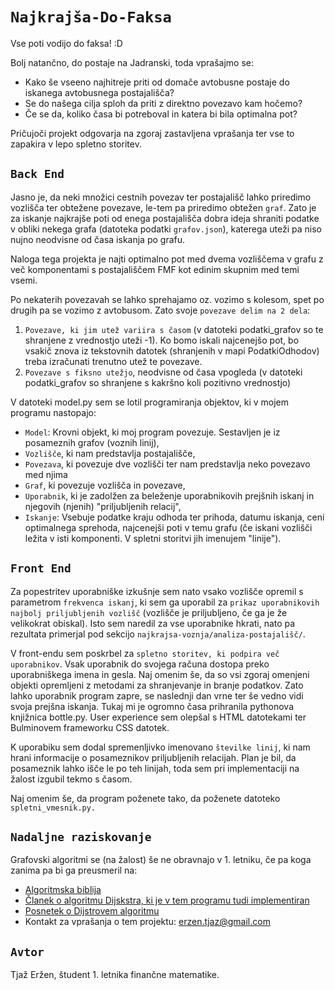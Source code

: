 
# `Najkrajša-Do-Faksa`

Vse poti vodijo do faksa! :D

Bolj natančno, do postaje na Jadranski, toda vprašajmo se: 
- Kako še vseeno najhitreje priti od domače avtobusne postaje do iskanega avtobusnega postajališča? 
- Se do našega cilja sploh da priti z direktno povezavo kam hočemo? 
- Če se da, koliko časa bi potreboval in katera bi bila optimalna pot? 

Pričujoči projekt odgovarja na zgoraj zastavljena vprašanja ter vse to zapakira v lepo spletno storitev.

## `Back End`

Jasno je, da neki množici cestnih povezav ter postajališč lahko priredimo vozlišča ter obtežene povezave, le-tem pa priredimo obtežen `graf`. Zato je za iskanje najkrajše poti od enega postajališča dobra ideja shraniti podatke v obliki nekega grafa (datoteka podatki `grafov.json`), katerega uteži pa niso nujno neodvisne od časa iskanja po grafu.

Naloga tega projekta je najti optimalno pot med dvema vozliščema v grafu z več komponentami s postajališčem FMF kot edinim skupnim med temi vsemi. 

Po nekaterih povezavah se lahko sprehajamo oz. vozimo s kolesom, spet po drugih pa se vozimo z avtobusom. Zato svoje `povezave delim na 2 dela`: 

1. `Povezave, ki jim utež variira s časom` (v datoteki podatki_grafov so te shranjene z vrednostjo uteži -1). Ko bomo iskali najcenejšo pot, bo vsakič znova iz tekstovnih datotek (shranjenih v mapi PodatkiOdhodov) treba izračunati trenutno utež te povezave.
2. `Povezave s fiksno utežjo`, neodvisne od časa vpogleda (v datoteki podatki_grafov so shranjene s kakršno koli pozitivno vrednostjo)

V datoteki model.py sem se lotil programiranja objektov, ki v mojem programu nastopajo:
- `Model`: Krovni objekt, ki moj program povezuje. Sestavljen je iz posameznih grafov (voznih linij),
- `Vozlišče`, ki nam predstavlja postajališče,
- `Povezava`, ki povezuje dve vozlišči ter nam predstavlja neko povezavo med njima
- `Graf`, ki povezuje vozlišča in povezave,
- `Uporabnik`, ki je zadolžen za beleženje uporabnikovih prejšnih iskanj in njegovih (njenih) "priljubljenih relacij",
- `Iskanje`: Vsebuje podatke kraju odhoda ter prihoda, datumu iskanja, ceni optimalnega sprehoda, najcenejši poti v temu grafu (če iskani vozlišči ležita v isti komponenti. V spletni storitvi jih imenujem "linije").

## `Front End`

Za popestritev uporabniške izkušnje sem nato vsako vozlišče opremil s parametrom `frekvenca iskanj`, ki sem ga uporabil za `prikaz uporabnikovih najbolj priljubljenih vozlišč` (vozlišče je priljubljeno, če ga je že velikokrat obiskal). Isto sem naredil za vse uporabnike hkrati, nato pa rezultata primerjal pod sekcijo `najkrajsa-voznja/analiza-postajališč/`.

V front-endu sem poskrbel za `spletno storitev, ki podpira več uporabnikov`. Vsak uporabnik do svojega računa dostopa preko uporabniškega imena in gesla. Naj omenim še, da so vsi zgoraj omenjeni objekti opremljeni z metodami za shranjevanje in branje podatkov. Zato lahko uporabnik program zapre, se naslednji dan vrne ter še vedno vidi svoja prejšna iskanja. Tukaj mi je ogromno časa prihranila pythonova knjižnica bottle.py. User experience sem olepšal s HTML datotekami ter Bulminovem frameworku CSS datotek.

K uporabiku sem dodal spremenljivko imenovano `številke linij`, ki nam hrani informacije o posameznikov priljubljenih relacijah. Plan je bil, da posameznik lahko išče le po teh linijah, toda sem pri implementaciji na žalost izgubil tekmo s časom.

Naj omenim še, da program poženete tako, da poženete datoteko `spletni_vmesnik.py.`

## `Nadaljne raziskovanje`

Grafovski algoritmi se (na žalost) še ne obravnajo v 1. letniku, če pa koga zanima pa bi ga preusmeril na:
- [Algoritmska biblija](https://edutechlearners.com/download/Introduction_to_algorithms-3rd%20Edition.pdf)
- [Članek o algoritmu Dijskstra, ki je v tem programu tudi implementiran](https://www.programiz.com/dsa/dijkstra-algorithm)
- [Posnetek o Dijstrovem algoritmu](https://www.youtube.com/watch?v=GazC3A4OQTE)
- Kontakt za vprašanja o tem projektu: erzen.tjaz@gmail.com

## `Avtor`

Tjaž Eržen, študent 1. letnika finančne matematike.
